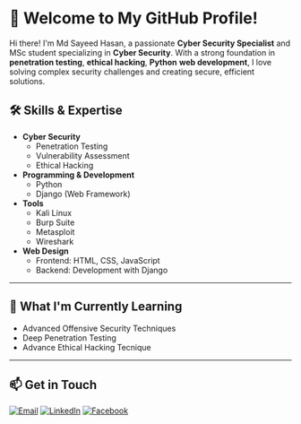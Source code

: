 # 👋 Welcome to My GitHub Profile!

Hi there! I'm Md Sayeed Hasan, a passionate **Cyber Security Specialist** and MSc student specializing in **Cyber Security**. With a strong foundation in **penetration testing**, **ethical hacking**, **Python** **web development**, I love solving complex security challenges and creating secure, efficient solutions.

## 🛠️ Skills & Expertise

- **Cyber Security**
  - Penetration Testing
  - Vulnerability Assessment
  - Ethical Hacking
- **Programming & Development**
  - Python 
  - Django (Web Framework)
- **Tools**
  - Kali Linux
  - Burp Suite
  - Metasploit
  - Wireshark
- **Web Design**
  - Frontend: HTML, CSS, JavaScript
  - Backend:  Development with Django

---


## 🌱 What I'm Currently Learning

- Advanced Offensive Security Techniques
- Deep Penetration Testing
- Advance Ethical Hacking Tecnique

---


## 📫 Get in Touch

[![Email](https://img.shields.io/badge/Email-D14836?style=for-the-badge&logo=gmail&logoColor=white)](mailto:sayeedhasan784@gmail.com)
[![LinkedIn](https://img.shields.io/badge/LinkedIn-%230077B5.svg?style=for-the-badge&logo=linkedin&logoColor=white)]([https://linkedin.com/in/your-profile](https://www.linkedin.com/in/md-sayeed-hasan-453418223/))
[![Facebook](https://img.shields.io/badge/Facebook-%231877F2.svg?style=for-the-badge&logo=facebook&logoColor=white)]([https://facebook.com/your-profile](https://www.facebook.com/sayeed.hasan.351104/))


